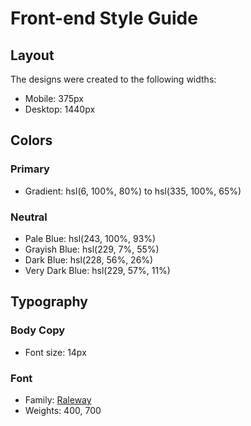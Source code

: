 # Front-end Style Guide

## Layout
The designs were created to the following widths:
- Mobile: 375px
- Desktop: 1440px

## Colors

### Primary
- Gradient: hsl(6, 100%, 80%) to hsl(335, 100%, 65%)
### Neutral
- Pale Blue: hsl(243, 100%, 93%)
- Grayish Blue: hsl(229, 7%, 55%)
- Dark Blue: hsl(228, 56%, 26%)
- Very Dark Blue: hsl(229, 57%, 11%)

## Typography
### Body Copy
- Font size: 14px
### Font
- Family: [Raleway](https://fonts.google.com/specimen/Raleway)
- Weights: 400, 700

